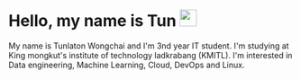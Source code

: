# Hello, my name is Tun <img src="https://raw.githubusercontent.com/MartinHeinz/MartinHeinz/master/wave.gif" width="30px">

My name is Tunlaton Wongchai and I'm 3nd year IT student. I'm studying at King mongkut's institute of technology ladkrabang (KMITL).
I'm interested in Data engineering, Machine Learning, Cloud, DevOps and Linux.


